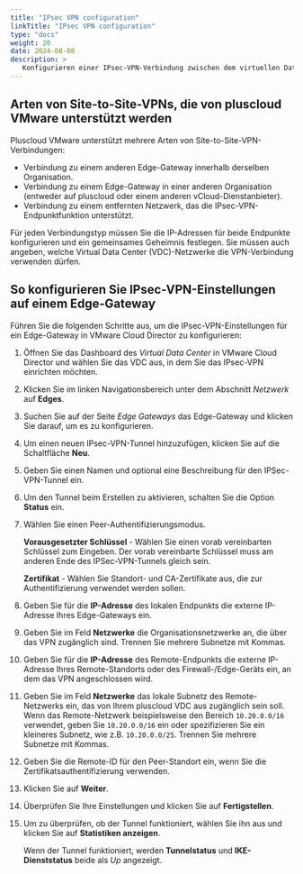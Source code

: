 ```yaml
---
title: "IPsec VPN configuration"
linkTitle: "IPsec VPN configuration"
type: "docs"
weight: 20
date: 2024-08-08
description: >
   Konfigurieren einer IPsec-VPN-Verbindung zwischen dem virtuellen Datencenter Ihrer Organisation und einem anderen Standort
---
```


## Arten von Site-to-Site-VPNs, die von pluscloud VMware unterstützt werden

Pluscloud VMware unterstützt mehrere Arten von Site-to-Site-VPN-Verbindungen:

- Verbindung zu einem anderen Edge-Gateway innerhalb derselben Organisation.
- Verbindung zu einem Edge-Gateway in einer anderen Organisation (entweder auf pluscloud oder einem anderen vCloud-Dienstanbieter).
- Verbindung zu einem entfernten Netzwerk, das die IPsec-VPN-Endpunktfunktion unterstützt.

Für jeden Verbindungstyp müssen Sie die IP-Adressen für beide Endpunkte konfigurieren und ein gemeinsames Geheimnis festlegen. Sie müssen auch angeben, welche Virtual Data Center (VDC)-Netzwerke die VPN-Verbindung verwenden dürfen.

## So konfigurieren Sie IPsec-VPN-Einstellungen auf einem Edge-Gateway

Führen Sie die folgenden Schritte aus, um die IPsec-VPN-Einstellungen für ein Edge-Gateway in VMware Cloud Director zu konfigurieren:

1. Öffnen Sie das Dashboard des *Virtual Data Center* in VMware Cloud Director und wählen Sie das VDC aus, in dem Sie das IPsec-VPN einrichten möchten.

2. Klicken Sie im linken Navigationsbereich unter dem Abschnitt *Netzwerk* auf **Edges**.

3. Suchen Sie auf der Seite *Edge Gateways* das Edge-Gateway und klicken Sie darauf, um es zu konfigurieren.

4. Um einen neuen IPsec-VPN-Tunnel hinzuzufügen, klicken Sie auf die Schaltfläche **Neu**.

5. Geben Sie einen Namen und optional eine Beschreibung für den IPSec-VPN-Tunnel ein.

6. Um den Tunnel beim Erstellen zu aktivieren, schalten Sie die Option **Status** ein.

7. Wählen Sie einen Peer-Authentifizierungsmodus.

    **Vorausgesetzter Schlüssel** - Wählen Sie einen vorab vereinbarten Schlüssel zum Eingeben. Der vorab vereinbarte Schlüssel muss am anderen Ende des IPSec-VPN-Tunnels gleich sein.

    **Zertifikat** - Wählen Sie Standort- und CA-Zertifikate aus, die zur Authentifizierung verwendet werden sollen.

8. Geben Sie für die **IP-Adresse** des lokalen Endpunkts die externe IP-Adresse Ihres Edge-Gateways ein.

9. Geben Sie im Feld **Netzwerke** die Organisationsnetzwerke an, die über das VPN zugänglich sind. Trennen Sie mehrere Subnetze mit Kommas.

10. Geben Sie für die **IP-Adresse** des Remote-Endpunkts die externe IP-Adresse Ihres Remote-Standorts oder des Firewall-/Edge-Geräts ein, an dem das VPN angeschlossen wird.

11. Geben Sie im Feld **Netzwerke** das lokale Subnetz des Remote-Netzwerks ein, das von Ihrem pluscloud VDC aus zugänglich sein soll. Wenn das Remote-Netzwerk beispielsweise den Bereich `10.20.0.0/16` verwendet, geben Sie `10.20.0.0/16` ein oder spezifizieren Sie ein kleineres Subnetz, wie z.B. `10.20.0.0/25`. Trennen Sie mehrere Subnetze mit Kommas.

12. Geben Sie die Remote-ID für den Peer-Standort ein, wenn Sie die Zertifikatsauthentifizierung verwenden.

13. Klicken Sie auf **Weiter**.

14. Überprüfen Sie Ihre Einstellungen und klicken Sie auf **Fertigstellen**.

15. Um zu überprüfen, ob der Tunnel funktioniert, wählen Sie ihn aus und klicken Sie auf **Statistiken anzeigen**.

    Wenn der Tunnel funktioniert, werden **Tunnelstatus** und **IKE-Dienststatus** beide als *Up* angezeigt.
